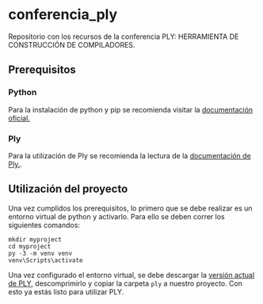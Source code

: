 # conferencia_ply
Repositorio con los recursos de la conferencia PLY: HERRAMIENTA DE CONSTRUCCIÓN DE COMPILADORES. 

## Prerequisitos

### Python 
Para la instalación de python y pip se recomienda visitar la [documentación oficial.](https://www.python.org/downloads/)

### Ply
Para la utilización de Ply se recomienda la lectura de la [documentación de Ply.](https://github.com/dabeaz/ply).

## Utilización del proyecto
Una vez cumplidos los prerequisitos, lo primero que se debe realizar es un entorno virtual de python y activarlo. Para ello se deben correr los siguientes comandos: 

```
mkdir myproject
cd myproject
py -3 -m venv venv
venv\Scripts\activate
```

Una vez configurado el entorno virtual, se debe descargar la [versión actual de PLY](https://github.com/dabeaz/ply/raw/master/ply-2022_01_02.tar.gz), descomprimirlo y copiar la carpeta `ply` a nuestro proyecto. Con esto ya estás listo para utilizar PLY.